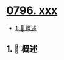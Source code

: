# [0796. xxx](https://github.com/Tdahuyou/TNotes.leetcode/tree/main/notes/0796.%20xxx)

<!-- region:toc -->

- [1. 📝 概述](#1--概述)

<!-- endregion:toc -->

## 1. 📝 概述
